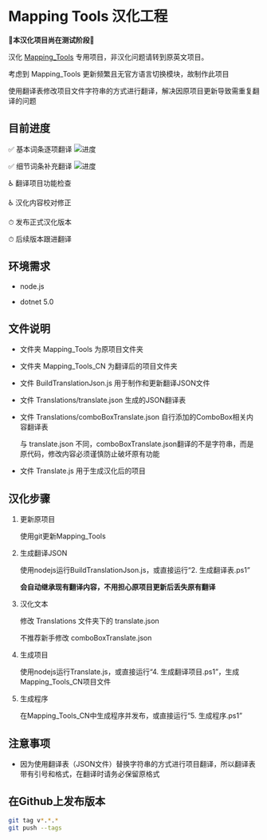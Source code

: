 # Mapping Tools 汉化工程

🚧**本汉化项目尚在测试阶段**🚧

汉化 [Mapping_Tools](https://github.com/OliBomby/Mapping_Tools) 专用项目，非汉化问题请转到原英文项目。

考虑到 Mapping_Tools 更新频繁且无官方语言切换模块，故制作此项目

使用翻译表修改项目文件字符串的方式进行翻译，解决因原项目更新导致需重复翻译的问题

## 目前进度

✅ 基本词条逐项翻译 ![进度](https://geps.dev/progress/100)

✅ 细节词条补充翻译 ![进度](https://geps.dev/progress/100)

♿ 翻译项目功能检查

♿ 汉化内容校对修正

⏱ 发布正式汉化版本

⏱ 后续版本跟进翻译

## 环境需求

- node.js

- dotnet 5.0

## 文件说明

- 文件夹 Mapping_Tools 为原项目文件夹

- 文件夹 Mapping_Tools_CN 为翻译后的项目文件夹

- 文件 BuildTranslationJson.js 用于制作和更新翻译JSON文件

- 文件 Translations/translate.json 生成的JSON翻译表

- 文件 Translations/comboBoxTranslate.json 自行添加的ComboBox相关内容翻译表
  
  与 translate.json 不同，comboBoxTranslate.json翻译的不是字符串，而是原代码，修改内容必须谨慎防止破坏原有功能

- 文件 Translate.js 用于生成汉化后的项目

## 汉化步骤

1. 更新原项目

   使用git更新Mapping_Tools

2. 生成翻译JSON

   使用nodejs运行BuildTranslationJson.js，或直接运行“2. 生成翻译表.ps1”

   **会自动继承现有翻译内容，不用担心原项目更新后丢失原有翻译**

3. 汉化文本

   修改 Translations 文件夹下的 translate.json

   不推荐新手修改 comboBoxTranslate.json

4. 生成项目

   使用nodejs运行Translate.js，或直接运行“4. 生成翻译项目.ps1”，生成Mapping_Tools_CN项目文件

5. 生成程序

   在Mapping_Tools_CN中生成程序并发布，或直接运行“5. 生成程序.ps1”

## 注意事项

- 因为使用翻译表（JSON文件）替换字符串的方式进行项目翻译，所以翻译表带有引号和格式，在翻译时请务必保留原格式

## 在Github上发布版本

```bash
git tag v*.*.* 
git push --tags
```
